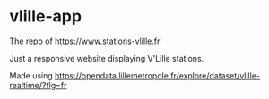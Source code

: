 # vlille-app

The repo of https://www.stations-vlille.fr

Just a responsive website displaying V'Lille stations.

Made using https://opendata.lillemetropole.fr/explore/dataset/vlille-realtime/?flg=fr
